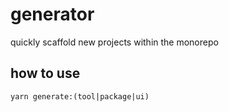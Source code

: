 # generator

quickly scaffold new projects within the monorepo

## how to use

``` markdown
yarn generate:(tool|package|ui)
```
